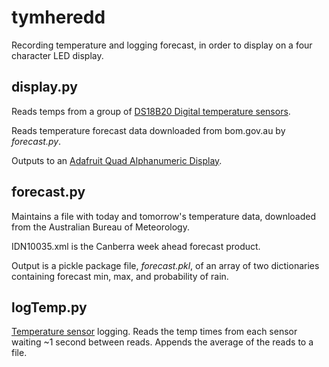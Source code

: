 # tymheredd
Recording temperature and logging forecast, in order to display on a four character LED display.

## display.py
Reads temps from a group of [DS18B20 Digital temperature sensors](https://core-electronics.com.au/waterproof-ds18b20-digital-temperature-sensor.html).

Reads temperature forecast data downloaded from bom.gov.au by *forecast.py*.

Outputs to an [Adafruit Quad Alphanumeric Display](https://www.adafruit.com/product/1911).

## forecast.py
Maintains a file with today and tomorrow's temperature data, downloaded from the Australian Bureau of Meteorology.

IDN10035.xml is the Canberra week ahead forecast product.

Output is a pickle package file, *forecast.pkl*, of an array of two dictionaries containing forecast min, max, and probability of rain.

## logTemp.py
[Temperature sensor](https://core-electronics.com.au/waterproof-ds18b20-digital-temperature-sensor.html) logging. Reads the temp <samples> times from each sensor waiting ~1 second between reads. Appends the average of the reads to a file.
